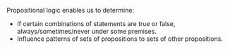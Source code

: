 Propositional logic enables us to determine:
- If certain combinations of statements are true or false, always/sometimes/never under some premises.
- Influence patterns of sets of propositions to sets of other propositions.
